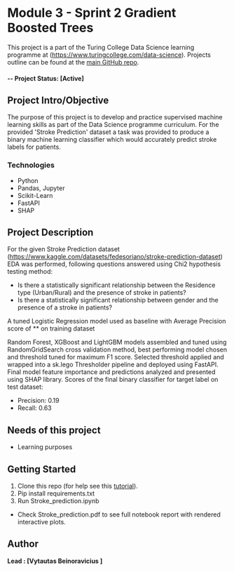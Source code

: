 # Module 3 - Sprint 2 Gradient Boosted Trees 

This project is a part of the Turing College Data Science learning programme at (https://www.turingcollege.com/data-science). Projects outline can be found at the [main GitHub repo](https://github.com/TuringCollegeSubmissions/vbeino-ML.2.5.git).

#### -- Project Status: [Active]

## Project Intro/Objective
The purpose of this project is to develop and practice supervised machine learning skills as part of the Data Science programme curriculum. For the provided 'Stroke Prediction' dataset a task was provided to produce a binary machine learning classifier which would accurately predict stroke labels for patients. 

### Technologies
* Python
* Pandas, Jupyter
* Scikit-Learn
* FastAPI
* SHAP

## Project Description
For the given Stroke Prediction dataset (https://www.kaggle.com/datasets/fedesoriano/stroke-prediction-dataset) EDA was performed, following questions answered using Chi2 hypothesis testing method:

- Is there a statistically significant relationship between the Residence type (Urban/Rural) and the presence of stroke in patients?
- Is there a statistically significant relationship between gender and the presence of a stroke in patients?

A tuned Logistic Regression model used as baseline with Average Precision score of ** on training dataset

Random Forest, XGBoost and LightGBM models assembled and tuned using RandomGridSearch cross validation method, best performing model chosen and threshold tuned for maximum F1 score. Selected threshold applied and wrapped into a sk.lego Thresholder pipeline and deployed using FastAPI. Final model feature importance and predictions analyzed and presented using SHAP library. Scores of the final binary classifier for target label on test dataset:

- Precision: 0.19
- Recall: 0.63

## Needs of this project

- Learning purposes

## Getting Started

1. Clone this repo (for help see this [tutorial](https://github.com/TuringCollegeSubmissions/vbeino-ML.2.5.git)).
2. Pip install requirements.txt
3. Run Stroke_prediction.ipynb

- Check Stroke_prediction.pdf to see full notebook report with rendered interactive plots.

## Author 

**Lead : [Vytautas Beinoravicius ]**

